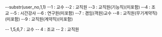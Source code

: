 --substr(user_no,1,1)
--1 : 교수
--2 : 교직원
--3 : 교직원(기능직)(미포함)
--4 : 조교
--5 : 시간강사
--6 : 연구원(미포함)
--7 : 겸임(객원)교수
--8 : 교직원(무기계약직)(미포함)
--9 : 교직원(계약직)(미포함)

-- 1,5,6,7 : 교수
-- 4 : 조교
-- 2 : 교직원